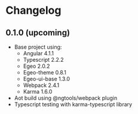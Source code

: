 # Changelog

## 0.1.0 (upcoming)

* Base project using:
  * Angular 4.1.1
  * Typescript 2.2.2
  * Egeo 2.0.2
  * Egeo-theme 0.8.1
  * Egeo-ui-base 1.3.0
  * Webpack 2.4.1
  * Karma 1.6.0
* Aot build using @ngtools/webpack plugin
* Typescript testing with karma-typescript library

